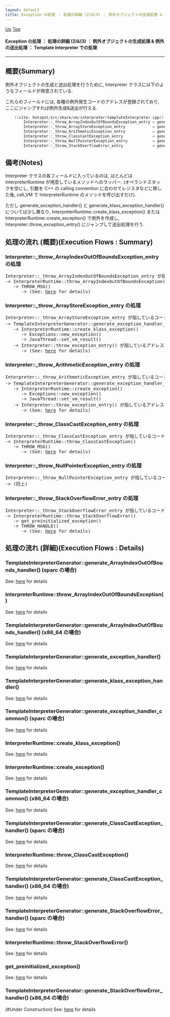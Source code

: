 ```yaml
---
layout: default
title: Exception の処理 ： 処理の詳細 (2)&(3) ： 例外オブジェクトの生成処理 & 例外の送出処理 ： Template Interpreter での処理  
---
```

[Up](noHNONT0aT.html) [Top](../index.html)

#### Exception の処理 ： 処理の詳細 (2)&(3) ： 例外オブジェクトの生成処理 & 例外の送出処理 ： Template Interpreter での処理  

--- 
## 概要(Summary)
例外オブジェクトの生成と送出処理を行うために,
Interpreter クラスに以下のようなフィールドが用意されている.

これらのフィールドには, 各種の例外発生コードのアドレスが登録されており,
ここにジャンプすれば例外生成&送出が行える.


```cpp
    ((cite: hotspot/src/share/vm/interpreter/templateInterpreter.cpp))
        Interpreter::_throw_ArrayIndexOutOfBoundsException_entry = generate_ArrayIndexOutOfBounds_handler("java/lang/ArrayIndexOutOfBoundsException");
        Interpreter::_throw_ArrayStoreException_entry            = generate_klass_exception_handler("java/lang/ArrayStoreException"                 );
        Interpreter::_throw_ArithmeticException_entry            = generate_exception_handler("java/lang/ArithmeticException"           , "/ by zero");
        Interpreter::_throw_ClassCastException_entry             = generate_ClassCastException_handler();
        Interpreter::_throw_NullPointerException_entry           = generate_exception_handler("java/lang/NullPointerException"          , NULL       );
        Interpreter::_throw_StackOverflowError_entry             = generate_StackOverflowError_handler();
```


## 備考(Notes)
Interpreter クラスの各フィールドに入っているのは,
ほとんどは InterpreterRuntime が用意しているメソッドへのラッパー.
(オペランドスタックを空にし, 引数を C++ の calling convention に合わせてレジスタなどに移した後,
call_VM で InterpreterRuntime のメソッドを呼び出すだけ).

ただし generate_exception_handler() と generate_klass_exception_handler() については少し異なり,
InterpreterRuntime::create_klass_exception() または InterpreterRuntime::create_exception() で例外を作成し,
Interpreter::throw_exception_entry() にジャンプして送出処理を行う.


## 処理の流れ (概要)(Execution Flows : Summary)
### Interpreter::_throw_ArrayIndexOutOfBoundsException_entry の処理
<div class="flow-abst"><pre>
Interpreter::_throw_ArrayIndexOutOfBoundsException_entry が指しているコード (= TemplateInterpreterGenerator::generate_ArrayIndexOutOfBounds_handler() が生成したコード)
-&gt; InterpreterRuntime::throw_ArrayIndexOutOfBoundsException()
   -&gt; THROW_MSG()
      -&gt; (See: <a href="no3059qOR.html">here</a> for details)
</pre></div>

### Interpreter::_throw_ArrayStoreException_entry の処理
<div class="flow-abst"><pre>
Interpreter::_throw_ArrayStoreException_entry が指しているコード (= TemplateInterpreterGenerator::generate_klass_exception_handler() が生成したコード)
-&gt; TemplateInterpreterGenerator::generate_exception_handler_common() が生成したコード
   -&gt; InterpreterRuntime::create_klass_exception()
      -&gt; Exceptions::new_exception()
      -&gt; JavaThread::set_vm_result()
   -&gt; Interpreter::throw_exception_entry() が指しているアドレスにジャンプ
      -&gt; (See: <a href="no30593YX.html">here</a> for details)
</pre></div>

### Interpreter::_throw_ArithmeticException_entry の処理
<div class="flow-abst"><pre>
Interpreter::_throw_ArithmeticException_entry が指しているコード (= TemplateInterpreterGenerator::generate_exception_handler() が生成したコード)
-&gt; TemplateInterpreterGenerator::generate_exception_handler_common() が生成したコード
   -&gt; InterpreterRuntime::create_exception()
      -&gt; Exceptions::new_exception()
      -&gt; JavaThread::set_vm_result()
   -&gt; Interpreter::throw_exception_entry() が指しているアドレスにジャンプ
      -&gt; (See: <a href="no30593YX.html">here</a> for details)
</pre></div>

### Interpreter::_throw_ClassCastException_entry の処理
<div class="flow-abst"><pre>
Interpreter::_throw_ClassCastException_entry が指しているコード (= TemplateInterpreterGenerator::generate_ClassCastException_handler() が生成したコード)
-&gt; InterpreterRuntime::throw_ClassCastException()
   -&gt; THROW_MSG()
      -&gt; (See: <a href="no3059qOR.html">here</a> for details)
</pre></div>

### Interpreter::_throw_NullPointerException_entry の処理
<div class="flow-abst"><pre>
Interpreter::_throw_NullPointerException_entry が指しているコード (= TemplateInterpreterGenerator::generate_exception_handler() が生成したコード)
-&gt; (同上)
</pre></div>

### Interpreter::_throw_StackOverflowError_entry の処理
<div class="flow-abst"><pre>
Interpreter::_throw_StackOverflowError_entry が指しているコード (= TemplateInterpreterGenerator::generate_StackOverflowError_handler() が生成したコード)
-&gt; InterpreterRuntime::throw_StackOverflowError()
   -&gt; get_preinitialized_exception()
   -&gt; THROW_HANDLE()
      -&gt; (See: <a href="no3059qOR.html">here</a> for details)
</pre></div>


## 処理の流れ (詳細)(Execution Flows : Details)
### TemplateInterpreterGenerator::generate_ArrayIndexOutOfBounds_handler() (sparc の場合)
See: [here](no3059oFP.html) for details
### InterpreterRuntime::throw_ArrayIndexOutOfBoundsException()
See: [here](no3059ChP.html) for details
### TemplateInterpreterGenerator::generate_ArrayIndexOutOfBounds_handler() (x86_64 の場合)
See: [here](no30592Jo.html) for details

### TemplateInterpreterGenerator::generate_exception_handler()
See: [here](no3059Pkh.html) for details
### TemplateInterpreterGenerator::generate_klass_exception_handler()
See: [here](no3059cun.html) for details
### TemplateInterpreterGenerator::generate_exception_handler_common() (sparc の場合)
See: [here](no3059p4t.html) for details
### InterpreterRuntime::create_klass_exception()
See: [here](no30592C0.html) for details
### InterpreterRuntime::create_exception()
See: [here](no3059oMD.html) for details
### TemplateInterpreterGenerator::generate_exception_handler_common() (x86_64 の場合)
See: [here](no30591WJ.html) for details

### TemplateInterpreterGenerator::generate_ClassCastException_handler() (sparc の場合)
See: [here](no3059Cab.html) for details
### InterpreterRuntime::throw_ClassCastException()
See: [here](no3059PrV.html) for details
### TemplateInterpreterGenerator::generate_ClassCastException_handler() (x86_64 の場合)
See: [here](no3059DUu.html) for details

### TemplateInterpreterGenerator::generate_StackOverflowError_handler() (sparc の場合)
See: [here](no30591PV.html) for details
### InterpreterRuntime::throw_StackOverflowError()
See: [here](no3059c1b.html) for details
### get_preinitialized_exception()
See: [here](no3059p_h.html) for details
### TemplateInterpreterGenerator::generate_StackOverflowError_handler() (x86_64 の場合)
(#Under Construction)
See: [here](no3059Qe0.html) for details






